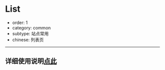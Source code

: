 # List

- order: 1
- category: common
- subtype: 站点常用
- chinese: 列表页

---

## 详细使用说明[点此](http://gitlab.alibaba-inc.com/uxcore/uxcore-demo/tree/master)

